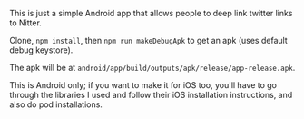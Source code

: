 This is just a simple Android app that allows people to 
deep link twitter links to Nitter. 

Clone, `npm install`, then `npm run makeDebugApk` to get an apk (uses default debug keystore).

The apk will be at `android/app/build/outputs/apk/release/app-release.apk`.

This is Android only; if you want to make it for iOS too, you'll have to go through the libraries I used and follow their iOS installation instructions, and also do pod installations.